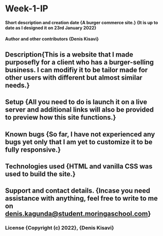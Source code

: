 # Week-1-IP
#### Short description and creation date {A burger commerce site.} {It is up to date as I designed it on 23rd January 2022}
#### Author and other contributors {Denis Kisavi}
## Description{This is a website that I made purposefly for a client who has a burger-selling business. I can modifiy it to be tailor made for other users with different but almost similar needs.}
## Setup {All you need to do is launch it on a live server and additional links will also be provided to preview how this site functions.}
## Known bugs {So far, I have not experienced any bugs yet only that I am yet to customize it to be fully responsive.}
## Technologies used {HTML and vanilla CSS was used to build the site.}
## Support and contact details. {Incase you need assistance with anything, feel free to write to me on denis.kagunda@student.moringaschool.com}
### License {Copyright (c) 2022}, {Denis Kisavi}
